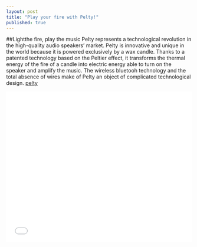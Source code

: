 ```yaml
---
layout: post
title: "Play your fire with Pelty!"
published: true
---
```


##Lightthe fire, play the music
Pelty represents a technological revolution in the high-quality audio speakers’ market. Pelty is innovative and unique in the world because it is powered exclusively by a wax candle. Thanks to a patented technology based on the Peltier effect, it transforms the thermal energy of the fire of a candle into electric energy able to turn on the speaker and amplify the music. The wireless bluetooh technology and the total absence of wires make of Pelty an object of complicated technological design.
[pelty](https://lh5.googleusercontent.com/-lW48_J_c_Uw/VD4e2KG5E1I/AAAAAAAAASM/4d6W661wiT8/w889-h593-no/pelty.jpg)


<iframe width="100%" height="410" src="//www.youtube.com/embed/M7TzhiIU0Xs" frameborder="0" allowfullscreen></iframe>